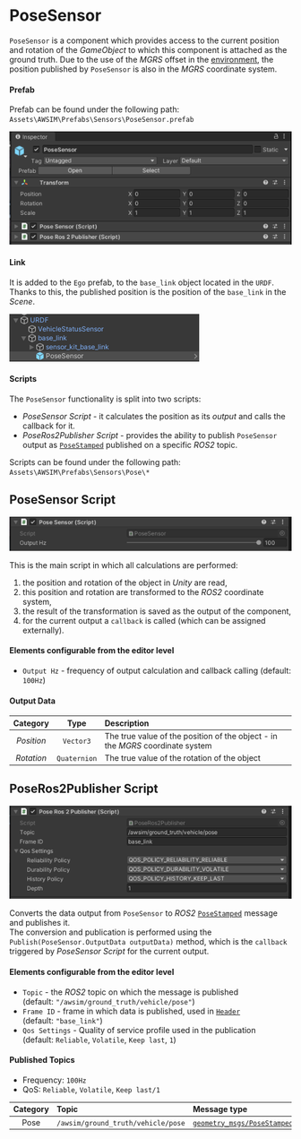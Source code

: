 # PoseSensor
`PoseSensor` is a component which provides access to the current position and rotation of the *GameObject* to which this component is attached as the ground truth. Due to the use of the *MGRS* offset in the [environment](../../../Environment/), the position published by `PoseSensor` is also in the *MGRS* coordinate system.

#### Prefab
Prefab can be found under the following path:<br> `Assets\AWSIM\Prefabs\Sensors\PoseSensor.prefab`

![components](components.png)


#### Link
It is added to the `Ego` prefab, to the `base_link` object located in the `URDF`.
Thanks to this, the published position is the position of the `base_link` in the *Scene*.

![link](link.png)


#### Scripts
The `PoseSensor` functionality is split into two scripts:

- *PoseSensor Script* - it calculates the position as its *output* and calls the callback for it.
- *PoseRos2Publisher Script* - provides the ability to publish `PoseSensor` output as [`PoseStamped`](https://docs.ros2.org/latest/api/geometry_msgs/msg/PoseStamped.html) published on a specific *ROS2* topic.

Scripts can be found under the following path:<br>`Assets\AWSIM\Prefabs\Sensors\Pose\*`

## PoseSensor Script
![script](script.png)

This is the main script in which all calculations are performed:

1. the position and rotation of the object in *Unity* are read,
2. this position and rotation are transformed to the *ROS2* coordinate system,
3. the result of the transformation is saved as the output of the component,
4. for the current output a `callback` is called (which can be assigned externally).

#### Elements configurable from the editor level

- `Output Hz` - frequency of output calculation and callback calling (default: `100Hz`)


#### Output Data

|  Category  |     Type     | Description                                                                    |
| :--------: | :----------: | :----------------------------------------------------------------------------- |
| *Position* |  `Vector3`   | The true value of the position of the object - in the *MGRS* coordinate system |
| *Rotation* | `Quaternion` | The true value of the rotation of the object                                   |


## PoseRos2Publisher Script
![script_ros](script_ros.png)

Converts the data output from `PoseSensor` to *ROS2* [`PoseStamped`](https://docs.ros2.org/latest/api/geometry_msgs/msg/PoseStamped.html) message and publishes it.    
The conversion and publication is performed using the `Publish(PoseSensor.OutputData outputData)` method, which is the `callback` triggered by *PoseSensor Script* for the current output.


#### Elements configurable from the editor level
- `Topic` - the *ROS2* topic on which the message is published<br>(default: `"/awsim/ground_truth/vehicle/pose"`)
- `Frame ID` - frame in which data is published, used in [`Header`](https://docs.ros2.org/latest/api/std_msgs/msg/Header.html)<br>(default: `"base_link"`)
- `Qos Settings` - Quality of service profile used in the publication<br>(default: `Reliable`, `Volatile`, `Keep last`, `1`)

#### Published Topics
- Frequency: `100Hz`
- QoS: `Reliable`, `Volatile`, `Keep last/1`

| Category | Topic                              | Message type                                                                                       | `frame_id`  |
| :------: | :--------------------------------- | :------------------------------------------------------------------------------------------------- | :---------: |
|   Pose   | `/awsim/ground_truth/vehicle/pose` | [`geometry_msgs/PoseStamped`](https://docs.ros2.org/latest/api/geometry_msgs/msg/PoseStamped.html) | `base_link` |
